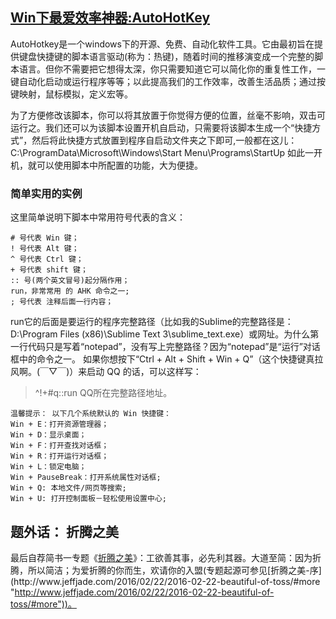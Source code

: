

## [Win下最爱效率神器:AutoHotKey](http://jeffjade.com/2016/03/11/2016-03-11-autohotkey/#)
AutoHotkey是一个windows下的开源、免费、自动化软件工具。它由最初旨在提供键盘快捷键的脚本语言驱动(称为：热键)，随着时间的推移演变成一个完整的脚本语言。但你不需要把它想得太深，你只需要知道它可以简化你的重复性工作，一键自动化启动或运行程序等等；以此提高我们的工作效率，改善生活品质；通过按键映射，鼠标模拟，定义宏等。


为了方便修改该脚本，你可以将其放置于你觉得方便的位置，丝毫不影响，双击可运行之。我们还可以为该脚本设置开机自启动，只需要将该脚本生成一个“快捷方式”，然后将此快捷方式放置到程序自启动文件夹之下即可,一般都在这儿：
C:\ProgramData\Microsoft\Windows\Start Menu\Programs\StartUp
如此一开机，就可以使用脚本中所配置的功能，大为便捷。

### 简单实用的实例
这里简单说明下脚本中常用符号代表的含义：
```
# 号代表 Win 键；
! 号代表 Alt 键；
^ 号代表 Ctrl 键；
+ 号代表 shift 键；
:: 号(两个英文冒号)起分隔作用；
run，非常常用 的 AHK 命令之一;
; 号代表 注释后面一行内容；
```
run它的后面是要运行的程序完整路径（比如我的Sublime的完整路径是：D:\Program Files (x86)\Sublime Text 3\sublime_text.exe）或网址。为什么第一行代码只是写着“notepad”，没有写上完整路径？因为“notepad”是“运行”对话框中的命令之一。
如果你想按下“Ctrl + Alt + Shift + Win + Q”（这个快捷键真拉风啊。(￣▽￣)）来启动 QQ 的话，可以这样写：
>^!+#q::run QQ所在完整路径地址。


```
温馨提示： 以下几个系统默认的 Win 快捷键：
Win + E：打开资源管理器；
Win + D：显示桌面；
Win + F：打开查找对话框；
Win + R：打开运行对话框；
Win + L：锁定电脑；
Win + PauseBreak：打开系统属性对话框;
Win + Q: 本地文件/网页等搜索;
Win + U: 打开控制面板－轻松使用设置中心;
```


## 题外话： 折腾之美
最后自荐简书一专题《[折腾之美](http://www.jianshu.com/collection/2f6a49e22121 "http://www.jianshu.com/collection/2f6a49e22121")》：工欲善其事，必先利其器。大道至简：因为折腾，所以简洁；为爱折腾的你而生，欢请你的入盟(专题起源可参见[折腾之美-序](http://www.jeffjade.com/2016/02/22/2016-02-22-beautiful-of-toss/#more "http://www.jeffjade.com/2016/02/22/2016-02-22-beautiful-of-toss/#more"))。